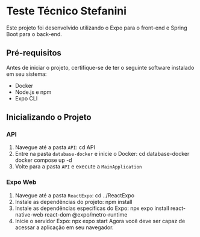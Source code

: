 # Teste Técnico Stefanini

Este projeto foi desenvolvido utilizando o Expo para o front-end e Spring Boot para o back-end.

## Pré-requisitos

Antes de iniciar o projeto, certifique-se de ter o seguinte software instalado em seu sistema:

- Docker
- Node.js e npm
- Expo CLI

## Inicializando o Projeto

### API

1. Navegue até a pasta `API`:
cd API
2. Entre na pasta `database-docker` e inicie o Docker:
cd database-docker docker compose up -d
3. Volte para a pasta `API` e execute a `MainApplication`
### Expo Web

1. Navegue até a pasta `ReactExpo`:
cd ../ReactExpo
2. Instale as dependências do projeto:
npm install
3. Instale as dependências específicas do Expo:
npx expo install react-native-web react-dom @expo/metro-runtime
4. Inicie o servidor Expo:
npx expo start
Agora você deve ser capaz de acessar a aplicação em seu navegador.


